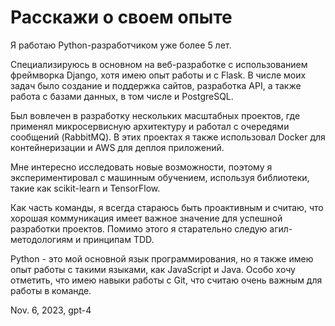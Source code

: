 # Расскажи о своем опыте

Я работаю Python-разработчиком уже более 5 лет. 

Специализируюсь в основном на веб-разработке с использованием фреймворка Django, хотя имею опыт работы и с Flask. В числе моих задач было создание и поддержка сайтов, разработка API, а также работа с базами данных, в том числе и PostgreSQL.

Был вовлечен в разработку нескольких масштабных проектов, где применял микросервисную архитектуру и работал с очередями сообщений (RabbitMQ). В этих проектах я также использовал Docker для контейнеризации и AWS для деплоя приложений.

Мне интересно исследовать новые возможности, поэтому я экспериментировал с машинным обучением, используя библиотеки, такие как scikit-learn и TensorFlow.

Как часть команды, я всегда стараюсь быть проактивным и считаю, что хорошая коммуникация имеет важное значение для успешной разработки проектов. Помимо этого я старательно следую агил-методологиям и принципам TDD. 

Python - это мой основной язык программирования, но я также имею опыт работы с такими языками, как JavaScript и Java. Особо хочу отметить, что имею навыки работы с Git, что считаю очень важным для работы в команде.

Nov. 6, 2023, gpt-4

